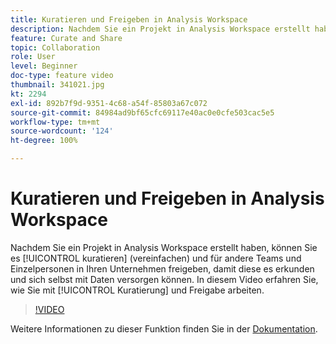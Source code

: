 ```yaml
---
title: Kuratieren und Freigeben in Analysis Workspace
description: Nachdem Sie ein Projekt in Analysis Workspace erstellt haben, können Sie es kuratieren (vereinfachen) und für andere Teams und Einzelpersonen in Ihren Unternehmen freigeben, damit diese es erkunden und sich selbst mit Daten versorgen können. In diesem Video erfahren Sie, wie Sie mit Kuratierung und Freigabe arbeiten.
feature: Curate and Share
topic: Collaboration
role: User
level: Beginner
doc-type: feature video
thumbnail: 341021.jpg
kt: 2294
exl-id: 892b7f9d-9351-4c68-a54f-85803a67c072
source-git-commit: 84984ad9bf65cfc69117e40ac0e0cfe503cac5e5
workflow-type: tm+mt
source-wordcount: '124'
ht-degree: 100%

---
```


# Kuratieren und Freigeben in Analysis Workspace

Nachdem Sie ein Projekt in Analysis Workspace erstellt haben, können Sie es [!UICONTROL kuratieren] (vereinfachen) und für andere Teams und Einzelpersonen in Ihren Unternehmen freigeben, damit diese es erkunden und sich selbst mit Daten versorgen können. In diesem Video erfahren Sie, wie Sie mit [!UICONTROL Kuratierung] und Freigabe arbeiten.

>[!VIDEO](https://video.tv.adobe.com/v/341021/?quality=12&learn=on)

Weitere Informationen zu dieser Funktion finden Sie in der [Dokumentation](https://experienceleague.adobe.com/docs/analytics/analyze/analysis-workspace/curate-share/curate.html?lang=de).
